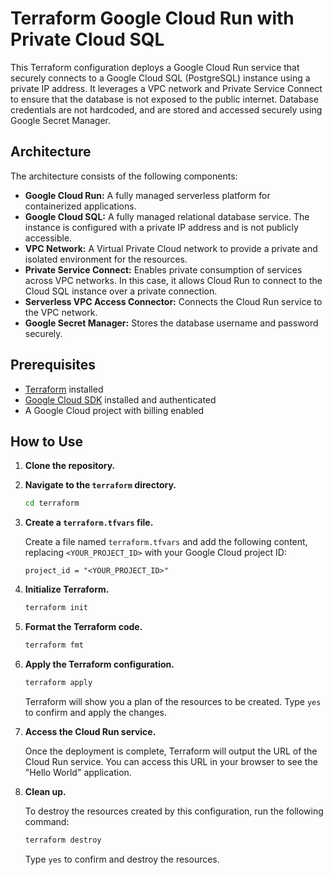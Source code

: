 # Terraform Google Cloud Run with Private Cloud SQL

This Terraform configuration deploys a Google Cloud Run service that securely connects to a Google Cloud SQL (PostgreSQL) instance using a private IP address. It leverages a VPC network and Private Service Connect to ensure that the database is not exposed to the public internet. Database credentials are not hardcoded, and are stored and accessed securely using Google Secret Manager.

## Architecture

The architecture consists of the following components:

- **Google Cloud Run:** A fully managed serverless platform for containerized applications.
- **Google Cloud SQL:** A fully managed relational database service. The instance is configured with a private IP address and is not publicly accessible.
- **VPC Network:** A Virtual Private Cloud network to provide a private and isolated environment for the resources.
- **Private Service Connect:** Enables private consumption of services across VPC networks. In this case, it allows Cloud Run to connect to the Cloud SQL instance over a private connection.
- **Serverless VPC Access Connector:** Connects the Cloud Run service to the VPC network.
- **Google Secret Manager:** Stores the database username and password securely.

## Prerequisites

- [Terraform](https://learn.hashicorp.com/tutorials/terraform/install-cli) installed
- [Google Cloud SDK](https://cloud.google.com/sdk/docs/install) installed and authenticated
- A Google Cloud project with billing enabled

## How to Use

1. **Clone the repository.**

2. **Navigate to the `terraform` directory.**

   ```bash
   cd terraform
   ```

3. **Create a `terraform.tfvars` file.**

   Create a file named `terraform.tfvars` and add the following content, replacing `<YOUR_PROJECT_ID>` with your Google Cloud project ID:

   ```hcl
   project_id = "<YOUR_PROJECT_ID>"
   ```

4. **Initialize Terraform.**

   ```bash
   terraform init
   ```

5. **Format the Terraform code.**

   ```bash
   terraform fmt
   ```

6. **Apply the Terraform configuration.**

   ```bash
   terraform apply
   ```

   Terraform will show you a plan of the resources to be created. Type `yes` to confirm and apply the changes.

7. **Access the Cloud Run service.**

   Once the deployment is complete, Terraform will output the URL of the Cloud Run service. You can access this URL in your browser to see the "Hello World" application.

8. **Clean up.**

   To destroy the resources created by this configuration, run the following command:

   ```bash
   terraform destroy
   ```

   Type `yes` to confirm and destroy the resources.
